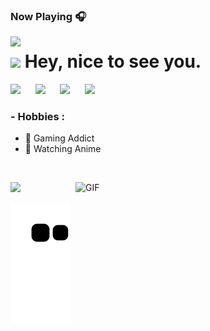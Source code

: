 ### Now Playing 🎧

<img  align="left" src="https://lanyard.cnrad.dev/api/984502632976633876?idleMessage=%22Work%20Smart%20Not%20Hard.%22&borderRadius=25px" />



<h1><img src="https://emojis.slackmojis.com/emojis/images/1531849430/4246/blob-sunglasses.gif?1531849430" width="30"/> Hey, nice to see you.</h1>

<p align="left">
<a href="https://twitter.com/AdamIkhlef" target="_blank"><img height="30" src="https://cdn.discordapp.com/emojis/912006202274242600.gif?size=128"></a>&nbsp;&nbsp;&nbsp;&nbsp;&nbsp;
<a href="https://www.instagram.com/adam_ikhlef_21/" target="_blank"><img height="30" src="https://cdn.discordapp.com/emojis/912006202207113226.gif?size=128"></a>&nbsp;&nbsp;&nbsp;&nbsp;&nbsp;
<a href="https://open.spotify.com/user/1vbqryocteapskx6xadzfeg5l" target="_blank"><img height="30" src="https://cdn.discordapp.com/emojis/797926066131304449.webp?size=128"></a>&nbsp;&nbsp;&nbsp;&nbsp;&nbsp;
<a href="https://www.discord.gg/11pms" target="_blank"><img height="30" src="https://cdn.discordapp.com/emojis/772089044494188575.gif?size=128"></a>&nbsp;&nbsp;&nbsp;&nbsp;&nbsp;

<br />


### - Hobbies : 
- 🐧 Gaming Addict
- 🐧 Watching Anime
</br>

<a href="https://discord.gg/rav" target="_blank"> <img src="https://discord.c99.nl/widget/theme-3/984502632976633876.png"/></a>
<a href="https://discord.gg/rav" target="_blank"> <img hight="20" width="400" alt="GIF" align="right" src="https://readme-typing-svg.herokuapp.com?font=Fira+Code&pause=1000&color=F70000&width=435&lines=Hi+There!;I'm+Adam!;Add+Me!">


<a href="https://discord.gg/rav" target="_blank"><img src="https://github.com/rafaballerini/rafaballerini/blob/output/github-contribution-grid-snake.svg" alt="sneke"></a>

